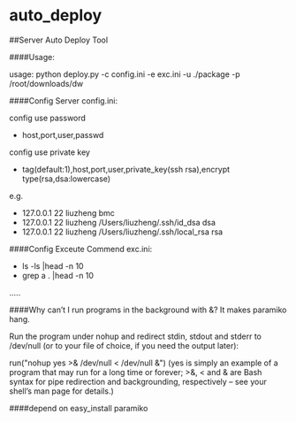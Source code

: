 auto_deploy
===========

##Server Auto Deploy Tool


####Usage:

usage: python deploy.py -c config.ini -e exc.ini -u ./package -p /root/downloads/dw



####Config Server config.ini:

config use password
* host,port,user,passwd

config use private key
* tag(default:1),host,port,user,private_key(ssh rsa),encrypt type(rsa,dsa:lowercase)

e.g.
* 127.0.0.1 22 liuzheng bmc
* 127.0.0.1 22 liuzheng /Users/liuzheng/.ssh/id_dsa dsa
* 127.0.0.1 22 liuzheng /Users/liuzheng/.ssh/local_rsa rsa



####Config Exceute Commend exc.ini:

* ls -ls |head -n 10
* grep a . |head -n 10

.....


####Why can’t I run programs in the background with &? It makes paramiko hang.

Run the program under nohup and redirect stdin, stdout and stderr to /dev/null (or to your file of choice, if you need the output later):

run("nohup yes >& /dev/null < /dev/null &")
(yes is simply an example of a program that may run for a long time or forever; >&, < and & are Bash syntax for pipe redirection and backgrounding, respectively – see your shell’s man page for details.)



####depend on
easy_install paramiko